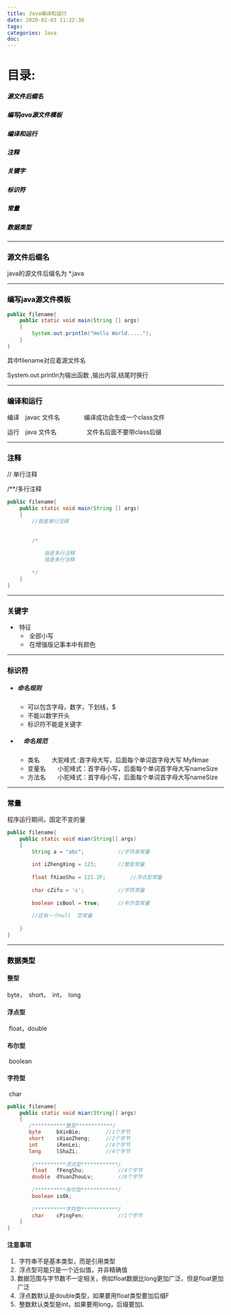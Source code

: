 ```yaml
---
title: Java编译和运行
date: 2020-02-03 11:22:30
tags:
categories: Java
doc:
---
```


# <div id="kt">目录:</div>

##### <a style="text-decoration: none;color:black;" href="#md1" > 源文件后缀名</a>

##### <a style="text-decoration: none;color:black;" href="#md2">编写java源文件模板</a>

##### <a style="text-decoration: none;color:black;" href="#md3">编译和运行</a>

##### <a style="text-decoration: none;color:black;" href="#md4">注释</a>

##### <a style="text-decoration: none;color:black;" href="#md5">关键字</a>

##### <a style="text-decoration: none;color:black;" href="#md6">标识符</a>

##### <a style="text-decoration: none;color:black;" href="#md7">常量</a>

##### <a style="text-decoration: none;color:black;" href="#md8">数据类型</a>

------



### <a style="text-decoration: none;color:black;" href="#kt"> <div id="md1">源文件后缀名</div> </a>

java的源文件后缀名为  *.java

------

### <a style="text-decoration: none;color:black;" href="#kt"><div id="md2">编写java源文件模板</div></a>

```java
public filename{	
    public static void main(String [] args)
	{
		System.out.println("Hello World.....");
	}
}
```

其中filename对应着源文件名

System.out.println为输出函数 ,输出内容,结尾时换行

------

### <a style="text-decoration: none;color:black;" href="#kt"><div id="md3">编译和运行</div></a>

编译　javac 文件名　　　　编译成功会生成一个class文件

运行　java 文件名　　　　　文件名后面不要带class后缀

------

### <a style="text-decoration: none;color:black;" href="#kt"><div id="md4">注释</div></a>

// 单行注释

/**/多行注释

```java
public filename{	
    public static void main(String [] args)
	{
		//我是单行注释
        
        
        /*	
        
        	我是多行注释
        	我是多行注释
        	
        */
	}
}
```

------

### <a style="text-decoration: none;color:black;" href="#kt"><div id="md5">关键字</div></a>

- ​	特征
  - ​		全部小写
  - ​	在增强版记事本中有颜色

------

### <a style="text-decoration: none;color:black;" href="#kt"><div id="md6">标识符</div></a>

- ##### 	命名规则

  - 可以包含字母，数字，下划线，$
  - 不能以数字开头
  - 标识符不能是关键字

- ##### 　命名规范

  - 类名　　大驼峰式 :首字母大写，后面每个单词首字母大写 MyNmae
  - 变量名　　小驼峰式：首字母小写，后面每个单词首字母大写nameSize
  - 方法名　　小驼峰式：首字母小写，后面每个单词首字母大写nameSize

------

### <a style="text-decoration: none;color:black;" href="#kt"><div id="md7">常量</div></a>

程序运行期间，固定不变的量

```java
public filename{
    public static void mian(String[] args)
    {
        String a = "abc";			//字符串常量
        
        int iZhengXing = 123;		//整型常量
        
        float fXiaoShu = 123.2F;		//浮点型常量
        
        char cZifu = 'c';			//字符常量
        
        boolean isBool = true;		//布尔型常量
        
        //还有一个null  空常量
        
    }
}
```

------

### <a style="text-decoration: none;color:black;" href="#kt"><div id="md8">数据类型</div></a>

#### 	整型

byte，　short，　int，　long

#### 	浮点型

​		float，double

#### 	布尔型

​		boolean

#### 	字符型

​		char
​	

```java
public filename{
    public static void mian(String[] args)
    {
       /***********整型************/
       byte 	bXinBie;		//1个字节
       short	sXiaoZheng;		//2个字节
       int		iRenLei;		//4个字节
       long		lShaZi;			//4个字节
        
        /**********浮点型************/
        float 	fFengShu;			//4个字节
        double 	dYuanZhouLv;		//8个字节
        
        /**********布尔型************/
        boolean isOk;			
        
        /**********字符型************/
        char 	cPingFen;			//1个字节
    }
}
```



#### 注意事项

1. ​		字符串不是基本类型，而是引用类型
2. ​		浮点型可能只是一个近似值，并非精确值
3. ​		数据范围与字节数不一定相关，例如float数据比long更加广泛，但是float更加广泛
4. ​		浮点数默认是double类型，如果要用float类型要加后缀F
5. ​		整数默认类型是int，如果要用long，后缀要加L